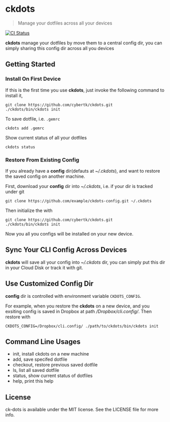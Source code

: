 # ckdots

> Manage your dotfiles across all your devices

[![CI Status](http://img.shields.io/travis/cybertk/ck-dots.svg?style=flat)](https://travis-ci.org/cybertk/ckdots)

**ckdots** manage your dotfiles by move them to a central config dir, you can simply sharing this config dir across all you devices

## Getting Started

### Install On First Device

If this is the first time you use **ckdots**, just invoke the following command to install it,

```
git clone https://github.com/cybertk/ckdots.git
./ckdots/bin/ckdots init
```

To save dotfile, i.e. `.gemrc`

```
ckdots add .gemrc
```

Show current status of all your dotfiles

```
ckdots status
```

### Restore From Existing Config

If you already have a **config** dir(defauts at *~/.ckdots*), and want to restore the saved config on another machine.

First, download your **config** dir into *~/.ckdots*, i.e. if your dir is tracked under git

```shell
git clone https://github.com/example/ckdots-config.git ~/.ckdots
```

Then initialize the with

```
git clone https://github.com/cybertk/ckdots.git
./ckdots/bin/ckdots init
```

Now you all you configs will be installed on your new device.

## Sync Your CLI Config Across Devices

**ckdots** will save all your config into *~/.ckdots* dir, you can simply put this dir in your Cloud Disk or track it with git.

## Use Customized Config Dir

**config** dir is controlled with environment variable `CKDOTS_CONFIG`. 

For example, when you restore the **ckdots** on a new device, and you exsiting config is saved in Dropbox at path */Dropbox/cli.config/*. Then restore with

```shell
CKDOTS_CONFIG=/Dropbox/cli.config/ ./path/to/ckdots/bin/ckdots init
```

## Command Line Usages

- init, install ckdots on a new machine
- add, save specifed dotfile
- checkout, restore previous saved dotfile
- ls, list all saved dotfile
- status, show current status of dotfiles
- help, print this help


## License

ck-dots is available under the MIT license. See the LICENSE file for more info.
